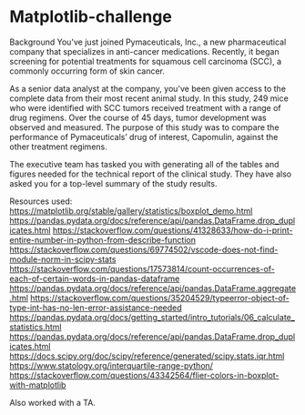 # Matplotlib-challenge

Background
You've just joined Pymaceuticals, Inc., a new pharmaceutical company that specializes in anti-cancer medications. Recently, it began screening for potential treatments for squamous cell carcinoma (SCC), a commonly occurring form of skin cancer.

As a senior data analyst at the company, you've been given access to the complete data from their most recent animal study. In this study, 249 mice who were identified with SCC tumors received treatment with a range of drug regimens. Over the course of 45 days, tumor development was observed and measured. The purpose of this study was to compare the performance of Pymaceuticals’ drug of interest, Capomulin, against the other treatment regimens.

The executive team has tasked you with generating all of the tables and figures needed for the technical report of the clinical study. They have also asked you for a top-level summary of the study results.

Resources used:
https://matplotlib.org/stable/gallery/statistics/boxplot_demo.html
https://pandas.pydata.org/docs/reference/api/pandas.DataFrame.drop_duplicates.html
https://stackoverflow.com/questions/41328633/how-do-i-print-entire-number-in-python-from-describe-function
https://stackoverflow.com/questions/69774502/vscode-does-not-find-module-norm-in-scipy-stats
https://stackoverflow.com/questions/17573814/count-occurrences-of-each-of-certain-words-in-pandas-dataframe
https://pandas.pydata.org/docs/reference/api/pandas.DataFrame.aggregate.html
https://stackoverflow.com/questions/35204529/typeerror-object-of-type-int-has-no-len-error-assistance-needed
https://pandas.pydata.org/docs/getting_started/intro_tutorials/06_calculate_statistics.html
https://pandas.pydata.org/docs/reference/api/pandas.DataFrame.drop_duplicates.html
https://docs.scipy.org/doc/scipy/reference/generated/scipy.stats.iqr.html
https://www.statology.org/interquartile-range-python/
https://stackoverflow.com/questions/43342564/flier-colors-in-boxplot-with-matplotlib

Also worked with a TA.
